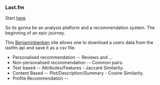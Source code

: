 ### Last.fm
Start [here](https://www.google.com/url?sa=t&rct=j&q=&esrc=s&source=web&cd=&cad=rja&uact=8&ved=2ahUKEwjW1uDf0urtAhWCyYUKHW0qB8wQmhMwJ3oECC0QAg&url=https%3A%2F%2Fen.wikipedia.org%2Fwiki%2FLast.fm&usg=AOvVaw3uWCXF5ZOlO5HHonorU1ix)

So its gonna be an analysis platform and a recommendation system. The beginning of an epic journey.

This [Benjaminbenben](https://benjaminbenben.com/lastfm-to-csv/) site allows one to download a users data from the lastfm api and save it as a csv file. 

* Personalised recommendation -- Reviews and ...
* Non-personalised recommendation -- Common pairs.
* Text based -- Attributes/Features - Jaccard Similarity.
* Content Based -- Plot/Description/Summary - Cosine Similarity.
* Profile Recommendation -- 

